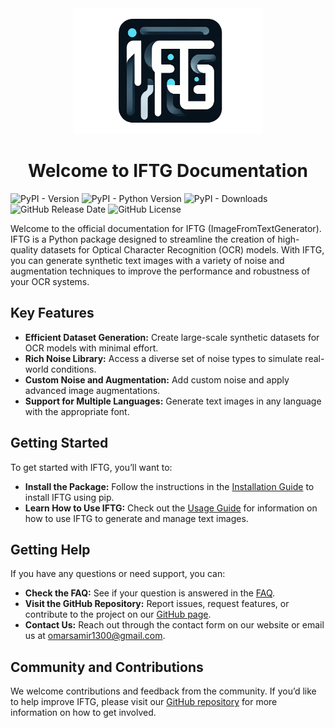 <div align="center">
    <img src="assets/iftg_logo_small.png" alt="Logo" width="60%">
    <h1><b>Welcome to IFTG Documentation</b></h1>
</div>

![PyPI - Version](https://img.shields.io/pypi/v/iftg)
![PyPI - Python Version](https://img.shields.io/pypi/pyversions/iftg)
![PyPI - Downloads](https://img.shields.io/pypi/dm/iftg)
![GitHub Release Date](https://img.shields.io/github/release-date/OmarSamirz/ImageFromTextGenerator)
![GitHub License](https://img.shields.io/github/license/OmarSamirz/ImageFromTextGenerator?logoColor=%230d7fc0)

Welcome to the official documentation for IFTG (ImageFromTextGenerator). IFTG is a Python package designed to streamline the creation of high-quality datasets for Optical Character Recognition (OCR) models. With IFTG, you can generate synthetic text images with a variety of noise and augmentation techniques to improve the performance and robustness of your OCR systems.

 
## **Key Features**
- **Efficient Dataset Generation:** Create large-scale synthetic datasets for OCR models with minimal effort.
- **Rich Noise Library:** Access a diverse set of noise types to simulate real-world conditions.
- **Custom Noise and Augmentation:** Add custom noise and apply advanced image augmentations.
- **Support for Multiple Languages:** Generate text images in any language with the appropriate font.


## **Getting Started**
To get started with IFTG, you’ll want to:

- **Install the Package:** Follow the instructions in the [Installation Guide](getting_started/installation.md) to install IFTG using pip.
- **Learn How to Use IFTG:** Check out the [Usage Guide](getting_started/tutorial.md) for information on how to use IFTG to generate and manage text images.
<!-- - **Explore the Features:** Dive into the [Features Section](features.md) to see what IFTG can do and how it can benefit your OCR projects. -->


## **Getting Help**
If you have any questions or need support, you can:

- **Check the FAQ:** See if your question is answered in the [FAQ](https://github.com/OmarSamirz/ImageFromTextGenerator/issues).
- **Visit the GitHub Repository:** Report issues, request features, or contribute to the project on our [GitHub page](https://github.com/OmarSamirz/ImageFromTextGenerator).
- **Contact Us:** Reach out through the contact form on our website or email us at omarsamir1300@gmail.com.


## **Community and Contributions**
We welcome contributions and feedback from the community. If you’d like to help improve IFTG, please visit our [GitHub repository](https://github.com/OmarSamirz/ImageFromTextGenerator) for more information on how to get involved.